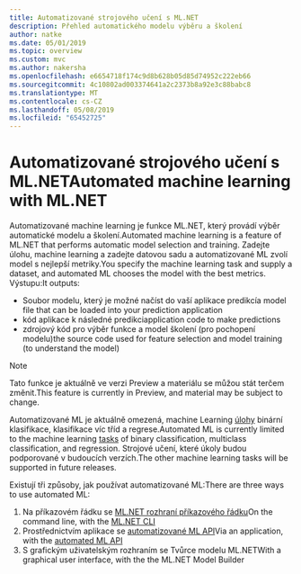 ```yaml
---
title: Automatizované strojového učení s ML.NET
description: Přehled automatického modelu výběru a školení
author: natke
ms.date: 05/01/2019
ms.topic: overview
ms.custom: mvc
ms.author: nakersha
ms.openlocfilehash: e6654718f174c9d8b628b05d85d74952c222eb66
ms.sourcegitcommit: 4c10802ad003374641a2c2373b8a92e3c88babc8
ms.translationtype: MT
ms.contentlocale: cs-CZ
ms.lasthandoff: 05/08/2019
ms.locfileid: "65452725"
---
```

# <a name="automated-machine-learning-with-mlnet"></a><span data-ttu-id="d5310-103">Automatizované strojového učení s ML.NET</span><span class="sxs-lookup"><span data-stu-id="d5310-103">Automated machine learning with ML.NET</span></span>

<span data-ttu-id="d5310-104">Automatizované machine learning je funkce ML.NET, který provádí výběr automatické modelu a školení.</span><span class="sxs-lookup"><span data-stu-id="d5310-104">Automated machine learning is a feature of ML.NET that performs automatic model selection and training.</span></span> <span data-ttu-id="d5310-105">Zadejte úlohu, machine learning a zadejte datovou sadu a automatizované ML zvolí model s nejlepší metriky.</span><span class="sxs-lookup"><span data-stu-id="d5310-105">You specify the machine learning task and supply a dataset, and automated ML chooses the model with the best metrics.</span></span> <span data-ttu-id="d5310-106">Výstupu:</span><span class="sxs-lookup"><span data-stu-id="d5310-106">It outputs:</span></span>
- <span data-ttu-id="d5310-107">Soubor modelu, který je možné načíst do vaší aplikace predikcí</span><span class="sxs-lookup"><span data-stu-id="d5310-107">a model file that can be loaded into your prediction application</span></span>
- <span data-ttu-id="d5310-108">kód aplikace k následné predikci</span><span class="sxs-lookup"><span data-stu-id="d5310-108">application code to make predictions</span></span>
- <span data-ttu-id="d5310-109">zdrojový kód pro výběr funkce a model školení (pro pochopení modelu)</span><span class="sxs-lookup"><span data-stu-id="d5310-109">the source code used for feature selection and model training (to understand the model)</span></span>

> [!NOTE]
> <span data-ttu-id="d5310-110">Tato funkce je aktuálně ve verzi Preview a materiálu se můžou stát terčem změnit.</span><span class="sxs-lookup"><span data-stu-id="d5310-110">This feature is currently in Preview, and material may be subject to change.</span></span> 

<span data-ttu-id="d5310-111">Automatizované ML je aktuálně omezená, machine Learning [úlohy](resources/tasks.md) binární klasifikace, klasifikace víc tříd a regrese.</span><span class="sxs-lookup"><span data-stu-id="d5310-111">Automated ML is currently limited to the machine learning [tasks](resources/tasks.md) of binary classification, multiclass classification, and regression.</span></span> <span data-ttu-id="d5310-112">Strojové učení, které úkoly budou podporované v budoucích verzích.</span><span class="sxs-lookup"><span data-stu-id="d5310-112">The other machine learning tasks will be supported in future releases.</span></span>

<span data-ttu-id="d5310-113">Existují tři způsoby, jak používat automatizované ML:</span><span class="sxs-lookup"><span data-stu-id="d5310-113">There are three ways to use automated ML:</span></span>
1. <span data-ttu-id="d5310-114">Na příkazovém řádku se [ML.NET rozhraní příkazového řádku](automate-training-with-cli.md)</span><span class="sxs-lookup"><span data-stu-id="d5310-114">On the command line, with the [ML.NET CLI](automate-training-with-cli.md)</span></span>
1. <span data-ttu-id="d5310-115">Prostřednictvím aplikace se [automatizované ML API](how-to-guides/how-to-use-the-automl-api.md)</span><span class="sxs-lookup"><span data-stu-id="d5310-115">Via an application, with the [automated ML API](how-to-guides/how-to-use-the-automl-api.md)</span></span>
1. <span data-ttu-id="d5310-116">S grafickým uživatelským rozhraním se Tvůrce modelu ML.NET</span><span class="sxs-lookup"><span data-stu-id="d5310-116">With a graphical user interface, with the the ML.NET Model Builder</span></span>
